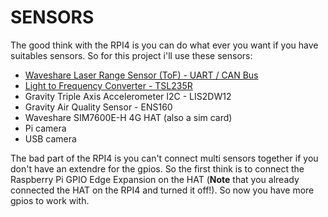 # SENSORS

The good think with the RPI4 is you can do what ever you want if you have suitables sensors. So for this project i'll use these sensors:

* [Waveshare Laser Range Sensor (ToF) - UART / CAN Bus](range.md)
* [Light to Frequency Converter - TSL235R](light.md)
* Gravity Triple Axis Accelerometer I2C - LIS2DW12
* Gravity Air Quality Sensor - ENS160
* Waveshare SIM7600E-H 4G HAT (also a sim card)
* Pi camera
* USB camera

The bad part of the RPI4 is you can't connect multi sensors together if you don't have an extendre for the gpios.
So the first think is to connect the Raspberry Pi GPIO Edge Expansion on the HAT (**Note** that you already connected the HAT on the RPI4 and turned it off!). So now you have more gpios to work with. 